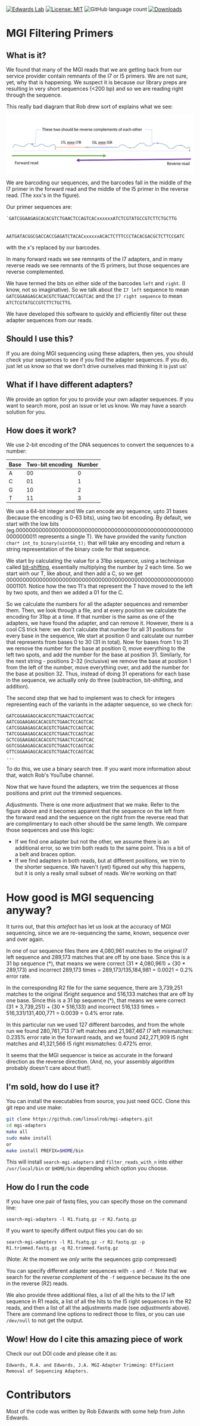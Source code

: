 [![Edwards Lab](https://img.shields.io/badge/Bioinformatics-EdwardsLab-03A9F4)](https://edwards.flinders.edu.au)
[![License: MIT](https://img.shields.io/badge/License-MIT-yellow.svg)](https://opensource.org/licenses/MIT)
![GitHub language count](https://img.shields.io/github/languages/count/linsalrob/mgi-adapters)
[![Downloads](https://img.shields.io/github/downloads/linsalrob/primer-trimming/total?style=flat-square)](https://github.com/linsalrob/mgi-adapters/releases)



# MGI Filtering Primers

## What is it?

We found that many of the MGI reads that we are getting back from our service provider contain remnants of the I7 or I5 primers. We are not sure, yet, why that is happening. We suspect it is because our library preps are resulting in very short sequences (<200 bp) and so we are reading right through the sequence.

This really bad diagram that Rob drew sort of explains what we see:

![MGI Adapters](img/mgi_adapters.png)

We are barcoding our sequences, and the barcodes fall in the middle of the I7 primer in the forward read and the middle of the I5 primer in the reverse read. (The xxx's in the figure). 

Our primer sequences are:

```
`GATCGGAAGAGCACACGTCTGAACTCCAGTCACxxxxxxATCTCGTATGCCGTCTTCTGCTTG


AATGATACGGCGACCACCGAGATCTACACxxxxxxACACTCTTTCCCTACACGACGCTCTTCCGATC
```

with the x's replaced by our barcodes.

In many forward reads we see remnants of the I7 adapters, and in many reverse reads we see remnants of the I5 primers, but those sequences are reverse complemented.

We have termed the bits on either side of the barcodes `left` and `right`. (I know, not so imaginative). So we talk about the `I7 left` sequence to mean `GATCGGAAGAGCACACGTCTGAACTCCAGTCAC` and the `I7 right sequence` to mean `ATCTCGTATGCCGTCTTCTGCTTG`.

We have developed this software to quickly and efficiently filter out these adapter sequences from our reads.

## Should I use this?

If you are doing MGI sequencing using these adapters, then yes, you should check your sequences to see if you find the adapter sequences. If you do, just let us know so that we don't drive ourselves mad thinking it is just us!

## What if I have different adapters?

We provide an option for you to provide your own adapter sequences. If you want to search more, post an issue or let us know. We may have a search solution for you.

## How does it work?

We use 2-bit encoding of the DNA sequences to convert the sequences to a number:


Base | Two-bit encoding | Number
--- | --- | ---
A | 00 | 0
C | 01 | 1
G | 10 | 2
T | 11 | 3


We use a 64-bit integer and We can encode any sequence, upto 31 bases (because the encoding is 0-63 bits), using two bit encoding. By default, we start with the low bits (eg.0000000000000000000000000000000000000000000000000000000000000011 represents a single T). We have provided the vanity function `char* int_to_binary(uint64_t);` that will take any encoding and return a string representation of the binary code for that sequence.

We start by calculating the value for a 31bp sequence, using a technique called [bit-shifting](https://en.wikipedia.org/wiki/Bitwise_operation#Bit_shifts), essentially multiplying the number by 2 each time. So we start wirh our T, like about, and then add a C, so we get 0000000000000000000000000000000000000000000000000000000000001101.  Notice how the two 11's that represent the T have moved to the left by two spots, and then we added a 01 for the C.

So we calculate the numbers for all the adapter sequences and remember them. Then, we look through a file, and at every position we calculate the encoding for 31bp at a time. If that number is the same as one of the adapters, we have found the adapter, and can remove it. However, there is a cool CS trick here: we don't calculate that number for all 31 positions for every base in the sequence, We start at position 0 and calculate our number that represents from bases 0 to 30 (31 in total). Now for bases from 1 to 31 we remove the number for the base at position 0, move everything to the left two spots, and add the number for the base at position 31. Similarly, for the next string - positions 2-32 (inclusive) we remove the base at position 1 from the left of the number, move everything over, and add the number for the base at position 32. Thus, instead of doing 31 operations for each base in the sequence, we actually only do three (subtraction, bit-shifting, and addition).

The second step that we had to implement was to check for integers representing each of the variants in the adapter sequence, so we check for:


```
GATCGGAAGAGCACACGTCTGAACTCCAGTCAC
AATCGGAAGAGCACACGTCTGAACTCCAGTCAC
CATCGGAAGAGCACACGTCTGAACTCCAGTCAC
TATCGGAAGAGCACACGTCTGAACTCCAGTCAC
GCTCGGAAGAGCACACGTCTGAACTCCAGTCAC
GGTCGGAAGAGCACACGTCTGAACTCCAGTCAC
GTTCGGAAGAGCACACGTCTGAACTCCAGTCAC
...
```

To do this, we use a binary search tree. If you want more information about that, watch Rob's YouTube channel.

Now that we have found the adapters, we trim the sequences at those positions and print out the trimmed sequences. 

*Adjustments*. There is one more adjustment that we make. Refer to the figure above and it becomes apparent that the sequence on the left from the forward read and the sequence on the right from the reverse read that are complimentary to each other should be the same length. We compare those sequences and use this logic:

- If we find one adapter but not the other, we assume there is an additional error, so we trim both reads to the same point. This is a bit of a belt and braces option.
- If we find adapters in both reads, but at different positions, we trim to the shorter sequence. We haven't (yet) figured out why this happens, but it is only a really small subset of reads. We're working on that!

# How good is MGI sequencing anyway?

It turns out, that this _artefact_ has let us look at the accuracy of MGI sequencing, since we are re-sequencing the same, known, sequence over and over again. 


In one of our sequence files there are 4,080,961 matches to the original I7 left sequence and 289,173 matches that are off by one base. Since this is a 31 bp sequence (\*), that means we were correct (31 \* 4,080,961) + (30 \* 289,173) and incorrect 289,173 times = 289,173/135,184,981 = 0.0021 = 0.2% error rate.

In the corresponding R2 file for the same sequence, there are 3,739,251 matches to the original I5right sequence and 516,133 matches that are off by one base. Since this is a 31 bp sequence (\*), that means we were correct (31 \* 3,739,251) + (30 \* 516,133) and incorrect 516,133 times = 516,331/131,400,771 = 0.0039 = 0.4% error rate.

In this particular run we used 127 different barcodes, and from the whole run we found 280,761,713 I7 left matches and 21,987,467 I7 left mismatches: 0.235% error rate in the forward reads, and we found 242,271,909 I5 right matches and 41,321,566 I5 right mismatches: 0.472% error.

It seems that the MGI sequencer is twice as accurate in the forward direction as the reverse direction. (And, no, your assembly algorithm probably doesn't care about that!).


## I'm sold, how do I use it?


You can install the executables from source, you just need GCC. Clone this git repo and use make:

```bash
git clone https://github.com/linsalrob/mgi-adapters.git
cd mgi-adapters
make all
sudo make install 
or
make install PREFIX=$HOME/bin
```

This will install `search-mgi-adapters` and `filter_reads_with_n` into either `/usr/local/bin` or `$HOME/bin` depending which option you choose.

## How do I run the code

If you have one pair of fastq files, you can specify those on the command line:

```
search-mgi-adapters -l R1.fsatq.gz -r R2.fastq.gz
```

If you want to specify diffent output files you can do so:

```
search-mgi-adapters -l R1.fsatq.gz -r R2.fastq.gz -p R1.trimmed.fastq.gz -q R2.trimmed.fastq.gz
```

(Note: At the moment we _only_ write the sequences gzip compressed)

You can specify different adapter sequences with `-s` and `-f`. Note that we search for the _reverse complement_ of the `-f` sequence because its the one in the reverse (R2) reads.

We also provide three additional files, a list of all the hits to the I7 left sequence in R1 reads, a list of all the hits to the I5 right sequences in the R2 reads, and then a list of all the adjustments made (see _adjustments_ above). There are command line options to redirect those to files, or you can use `/dev/null` to not get the output.

## Wow! How do I cite this amazing piece of work

Check our out DOI code and please cite it as:

```
Edwards, R.A. and Edwards, J.A. MGI-Adapter Trimming: Efficient Removal of Sequencing Adapters.
```



# Contributors

Most of the code was written by Rob Edwards with some help from John Edwards.
